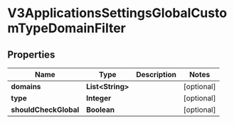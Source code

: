 

# V3ApplicationsSettingsGlobalCustomTypeDomainFilter


## Properties

Name | Type | Description | Notes
------------ | ------------- | ------------- | -------------
**domains** | **List&lt;String&gt;** |  |  [optional]
**type** | **Integer** |  |  [optional]
**shouldCheckGlobal** | **Boolean** |  |  [optional]



